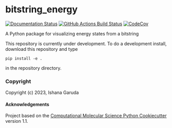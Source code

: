 bitstring_energy
==============================
[//]: # (Badges)
[![Documentation Status](https://readthedocs.org/projects/ishana-bitstring-energy/badge/?version=latest)](https://ishana-bitstring-energy.readthedocs.io/en/latest/?badge=latest)
[![GitHub Actions Build Status](https://github.com/ishana23g/ishana_bitstring_energy/workflows/CI/badge.svg)](https://github.com/ishana23g/ishana_bitstring_energy/actions?query=workflow%3ACI)
[![CodeCov](https://codecov.io/gh/ishana23g/bitstring_energy/branch/main/graph/badge.svg)](https://codecov.io/gh/ishana23g/ishana_bitstring_energy/branch/main)


A Python package for visualizing energy states from a bitstring

This repository is currently under development. To do a development install, download this repository and type

`pip install -e .`

in the repository directory.

### Copyright

Copyright (c) 2023, Ishana Garuda


#### Acknowledgements
 
Project based on the 
[Computational Molecular Science Python Cookiecutter](https://github.com/molssi/cookiecutter-cms) version 1.1.
